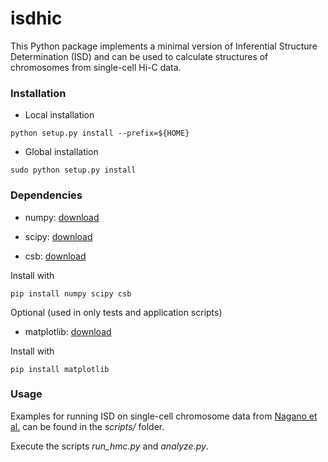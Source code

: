 # isdhic #

This Python package implements a minimal version of Inferential
Structure Determination (ISD) and can be used to calculate structures
of chromosomes from single-cell Hi-C data.

### Installation ###

* Local installation
```
python setup.py install --prefix=${HOME}
```

* Global installation
```
sudo python setup.py install
```

### Dependencies ###

* numpy: [download](https://pypi.python.org/pypi/numpy)

* scipy: [download](https://pypi.python.org/pypi/scipy)

* csb:   [download](https://pypi.python.org/pypi/csb)

Install with
```
pip install numpy scipy csb
```

Optional (used in only tests and application scripts)

* matplotlib: [download](http://matplotlib.org)

Install with
```
pip install matplotlib
```

### Usage ###

Examples for running ISD on single-cell chromosome data from
[Nagano et al.](http://www.nature.com/nature/journal/v502/n7469/full/nature12593.html)
can be found in the *scripts/* folder.

Execute the scripts *run_hmc.py* and *analyze.py*. 
